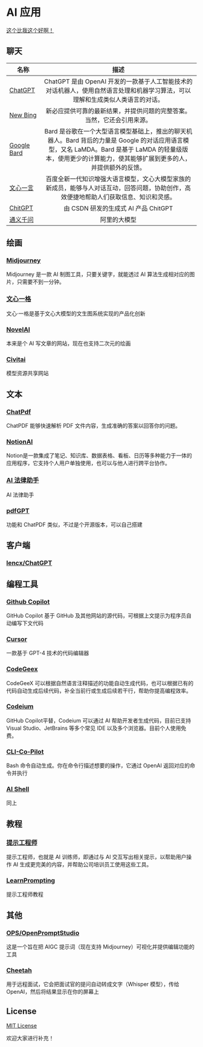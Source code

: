 # AI 应用

[这个比我这个好啊！](https://github.com/ai-collection/ai-collection)

## 聊天

| 名称 | 描述 |
|---|:---:|
| [ChatGPT](https://chat.openai.com/)  | ChatGPT 是由 OpenAI 开发的一款基于人工智能技术的对话机器人，使用自然语言处理和机器学习算法，可以理解和生成类似人类语言的对话。 |
| [New Bing](https://www.bing.com/new) | 新必应提供可靠的最新结果，并提供问题的完整答案。当然，它还会引用来源。 |
| [Google Bard](https://bard.google.com/) | Bard 是谷歌在一个大型语言模型基础上，推出的聊天机器人。Bard 背后的力量是 Google 的对话应用语言模型，又名 LaMDA。Bard 是基于 LaMDA 的轻量级版本，使用更少的计算能力，使其能够扩展到更多的人，并提供额外的反馈。 |
| [文心一言](https://yiyan.baidu.com/welcome) | 百度全新一代知识增强大语言模型，文心大模型家族的新成员，能够与人对话互动，回答问题，协助创作，高效便捷地帮助人们获取信息、知识和灵感。 |
| [ChitGPT](https://so.csdn.net/so/ask) | 由 CSDN 研发的生成式 AI 产品 ChitGPT |
| [通义千问](https://tongyi.aliyun.com/) | 阿里的大模型 |


## 绘画

### [Midjourney](https://www.midjourney.com/)   
Midjourney 是一款 AI 制图工具，只要关键字，就能透过 AI 算法生成相对应的图片，只需要不到一分钟。
### [文心一格](https://yige.baidu.com/)   
文心·一格是基于文心大模型的文生图系统实现的产品化创新
### [NovelAI](https://novelai.net/)
本来是个 AI 写文章的网站，现在也支持二次元的绘画
### [Civitai](https://civitai.com/)
模型资源共享网站

## 文本
### [ChatPdf](https://www.chatpdf.com/)   
ChatPDF 能够快速解析 PDF 文件内容，生成准确的答案以回答你的问题。
### [NotionAI](https://www.notion.so/product/ai)
Notion是一款集成了笔记、知识库、数据表格、看板、日历等多种能力于一体的应用程序，它支持个人用户单独使用，也可以与他人进行跨平台协作。
### [AI 法律助手](https://github.com/lvwzhen/law-cn-ai)
AI 法律助手
### [pdfGPT](https://github.com/bhaskatripathi/pdfGPT)
功能和 ChatPDF 类似，不过是个开源版本，可以自己搭建

## 客户端
### [lencx/ChatGPT](https://github.com/lencx/ChatGPT)

## 编程工具
### [Github Copilot](https://github.com/features/copilot/)    
GitHub Copilot 基于 GitHub 及其他网站的源代码，可根据上文提示为程序员自动编写下文代码
### [Cursor](https://www.cursor.so/)   
一款基于 GPT-4 技术的代码编辑器
### [CodeGeex](https://codegeex.cn/)  
CodeGeeX 可以根据自然语言注释描述的功能自动生成代码，也可以根据已有的代码自动生成后续代码，补全当前行或生成后续若干行，帮助你提高编程效率。
### [Codeium](https://codeium.com/)
GitHub Copilot平替，Codeium 可以通过 AI 帮助开发者生成代码，目前已支持 Visual Studio、JetBrains 等多个常见 IDE 以及多个浏览器。目前个人使用免费。
### [CLI-Co-Pilot](https://github.com/AntonOsika/CLI-Co-Pilot)
Bash 命令自动生成。你在命令行描述想要的操作，它通过 OpenAI 返回对应的命令并执行
### [AI Shell](https://github.com/BuilderIO/ai-shell)
同上

## 教程
### [提示工程师](https://github.com/dair-ai/Prompt-Engineering-Guide)    
提示工程师，也就是 AI 训练师，即通过与 AI 交互写出相关提示，以帮助用户操作 AI 生成更完美的内容，并帮助公司培训员工使用这些工具。
### [LearnPrompting](https://learnprompting.org/zh-Hans/docs/intro)
提示工程师教程

## 其他
### [OPS/OpenPromptStudio](https://github.com/Moonvy/OpenPromptStudio)
这是一个旨在把 AIGC 提示词（现在支持 Midjourney）可视化并提供编辑功能的工具
### [Cheetah](https://github.com/leetcode-mafia/cheetah)
用于远程面试，它会把面试官的提问自动转成文字（Whisper 模型），传给 OpenAI，然后将结果显示在你的屏幕上

## License

[MIT License](https://github.com/dabao-zhao/ai-nav/edit/main/LICENSE.md)

欢迎大家进行补充！
